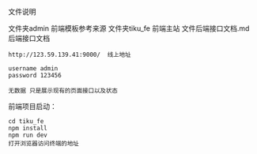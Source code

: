 文件说明

文件夹admin 前端模板参考来源
文件夹tiku_fe    前端主站
文件后端接口文档.md  后端接口文档
```
http://123.59.139.41:9000/  线上地址 

username admin 
password 123456

无数据 只是展示现有的页面接口以及状态
```

前端项目启动：
``` 
cd tiku_fe
npm install
npm run dev
打开浏览器访问终端的地址
```

